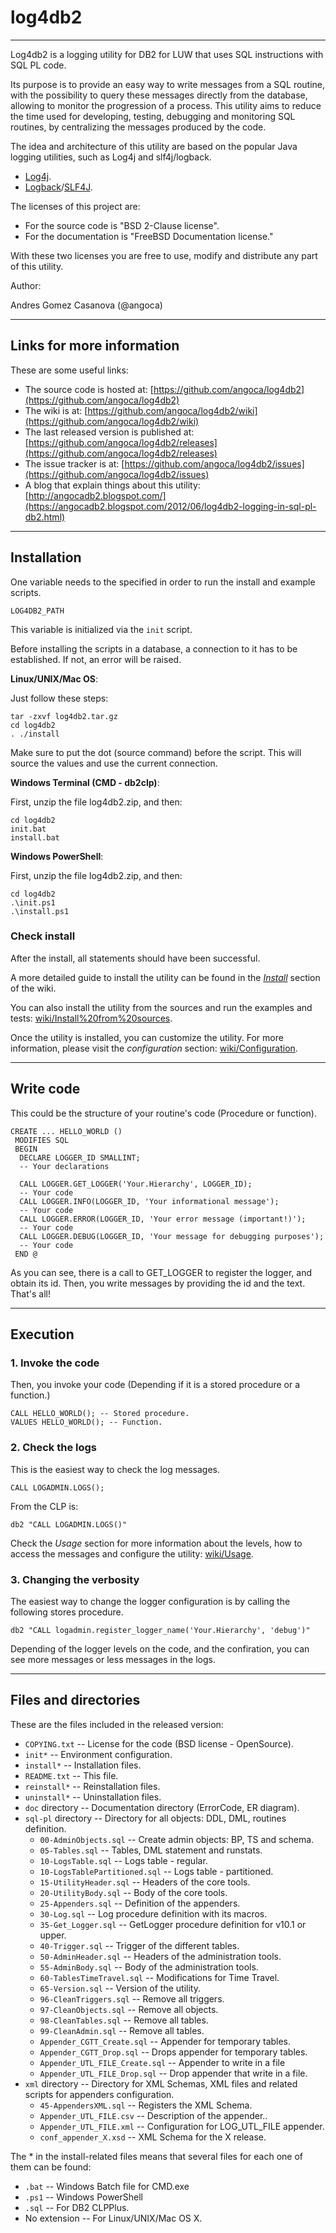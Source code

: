 # log4db2 #
-----------

Log4db2 is a logging utility for DB2 for LUW that uses SQL instructions with SQL
PL code.

Its purpose is to provide an easy way to write messages from a SQL routine, with
the possibility to query these messages directly from the database, allowing to monitor the progression of a process.
This utility aims to reduce the time used for developing, testing, debugging and 
monitoring SQL routines, by centralizing the messages produced by the code.

The idea and architecture of this utility are based on the popular Java logging
utilities, such as Log4j and slf4j/logback.

 * [Log4j](http://logging.apache.org/log4j).
 * [Logback](http://logback.qos.ch/)/[SLF4J](http://www.slf4j.org/).

The licenses of this project are:

  * For the source code is "BSD 2-Clause license".
  * For the documentation is "FreeBSD Documentation license."
 
With these two licenses you are free to use, modify and distribute any part of this
utility.

Author:

Andres Gomez Casanova (@angoca)


------------------
## Links for more information ##

These are some useful links:

 * The source code is hosted at:
    [https://github.com/angoca/log4db2](https://github.com/angoca/log4db2)
 * The wiki is at:
    [https://github.com/angoca/log4db2/wiki](https://github.com/angoca/log4db2/wiki)
 * The last released version is published at:
    [https://github.com/angoca/log4db2/releases](https://github.com/angoca/log4db2/releases)
 * The issue tracker is at:
    [https://github.com/angoca/log4db2/issues](https://github.com/angoca/log4db2/issues)
 * A blog that explain things about this utility:
    [http://angocadb2.blogspot.com/](https://angocadb2.blogspot.com/2012/06/log4db2-logging-in-sql-pl-db2.html)


------------------
## Installation ##

One variable needs to the specified in order to run the install and example
scripts.

    LOG4DB2_PATH

This variable is initialized via the `init` script.

Before installing the scripts in a database, a connection to it has to be
established. If not, an error will be raised.

**Linux/UNIX/Mac OS**:

Just follow these steps:

    tar -zxvf log4db2.tar.gz
    cd log4db2
    . ./install

Make sure to put the dot (source command) before the script. This will source the
values and use the current connection.

**Windows Terminal (CMD - db2clp)**:

First, unzip the file log4db2.zip, and then:

    cd log4db2
    init.bat
    install.bat

**Windows PowerShell**:

First, unzip the file log4db2.zip, and then:

    cd log4db2
    .\init.ps1
    .\install.ps1

### Check install ###

After the install, all statements should have been successful.

A more detailed guide to install the utility can be found in the [_Install_](https://github.com/angoca/log4db2/wiki/Install)
section of the wiki.

You can also install the utility from the sources and run the examples and
tests:
[wiki/Install%20from%20sources](https://github.com/angoca/log4db2/wiki/Install%20from%20sources).

Once the utility is installed, you can customize the utility. For more
information, please visit the _configuration_ section:
[wiki/Configuration](https://github.com/angoca/log4db2/wiki/Configuration).


-----------
## Write code ##

This could be the structure of your routine's code (Procedure or function).

    CREATE ... HELLO_WORLD ()
     MODIFIES SQL
     BEGIN
      DECLARE LOGGER_ID SMALLINT;
      -- Your declarations

      CALL LOGGER.GET_LOGGER('Your.Hierarchy', LOGGER_ID);
      -- Your code
      CALL LOGGER.INFO(LOGGER_ID, 'Your informational message');
      -- Your code
      CALL LOGGER.ERROR(LOGGER_ID, 'Your error message (important!)');
      -- Your code
      CALL LOGGER.DEBUG(LOGGER_ID, 'Your message for debugging purposes');
      -- Your code
     END @

As you can see, there is a call to GET_LOGGER to register the logger, and obtain its
id. Then, you write messages by providing the id and the text. That's all!

-----------
## Execution ##

### 1. Invoke the code ###

Then, you invoke your code (Depending if it is a stored procedure or a
function.)

    CALL HELLO_WORLD(); -- Stored procedure.
    VALUES HELLO_WORLD(); -- Function.

### 2. Check the logs ###

This is the easiest way to check the log messages.

    CALL LOGADMIN.LOGS();

From the CLP is:

    db2 "CALL LOGADMIN.LOGS()"

Check the _Usage_ section for more information about the levels, how to access
the messages and configure the utility: 
[wiki/Usage](https://github.com/angoca/log4db2/wiki/Usage).

### 3. Changing the verbosity ###

The easiest way to change the logger configuration is by calling the following stores procedure.

    db2 "CALL logadmin.register_logger_name('Your.Hierarchy', 'debug')"

Depending of the logger levels on the code, and the confiration, you can see more messages
or less messages in the logs.

---------------------------
## Files and directories ##

These are the files included in the released version:

 * `COPYING.txt` -- License for the code (BSD license - OpenSource).
 * `init*` -- Environment configuration. 
 * `install*` -- Installation files.
 * `README.txt` -- This file.
 * `reinstall*` -- Reinstallation files.
 * `uninstall*` -- Uninstallation files.
 * `doc` directory -- Documentation directory (ErrorCode, ER diagram).
 * `sql-pl` directory -- Directory for all objects: DDL, DML, routines
     definition.
   * `00-AdminObjects.sql` -- Create admin objects: BP, TS and schema.
   * `05-Tables.sql` -- Tables, DML statement and runstats.
   * `10-LogsTable.sql` -- Logs table - regular.
   * `10-LogsTablePartitioned.sql` -- Logs table - partitioned.
   * `15-UtilityHeader.sql` -- Headers of the core tools.
   * `20-UtilityBody.sql` -- Body of the core tools.
   * `25-Appenders.sql` -- Definition of the appenders.
   * `30-Log.sql` -- Log procedure definition with its macros.
   * `35-Get_Logger.sql` -- GetLogger procedure definition for v10.1 or upper.
   * `40-Trigger.sql` -- Trigger of the different tables.
   * `50-AdminHeader.sql` -- Headers of the administration tools.
   * `55-AdminBody.sql` -- Body of the administration tools.
   * `60-TablesTimeTravel.sql` -- Modifications for Time Travel.
   * `65-Version.sql` -- Version of the utility.
   * `96-CleanTriggers.sql` -- Remove all triggers.
   * `97-CleanObjects.sql` -- Remove all objects.
   * `98-CleanTables.sql` -- Remove all tables.
   * `99-CleanAdmin.sql` -- Remove all tables.
   * `Appender_CGTT_Create.sql` -- Appender for temporary tables.
   * `Appender_CGTT_Drop.sql` -- Drops appender for temporary tables.
   * `Appender_UTL_FILE_Create.sql` -- Appender to write in a file
   * `Appender_UTL_FILE_Drop.sql` -- Drop appender that write in a file.
 * `xml` directory -- Directory for XML Schemas, XML files and related scripts
     for appenders configuration.
   * `45-AppendersXML.sql` -- Registers the XML Schema.
   * `Appender_UTL_FILE.csv` -- Description of the appender..
   * `Appender_UTL_FILE.xml` -- Configuration for LOG_UTL_FILE appender.
   * `conf_appender_X.xsd` -- XML Schema for the X release.

The * in the install-related files means that several files for each one of
them can be found:

 * `.bat` -- Windows Batch file for CMD.exe
 * `.ps1` -- Windows PowerShell
 * `.sql` -- For DB2 CLPPlus.
 * No extension -- For Linux/UNIX/Mac OS X.

